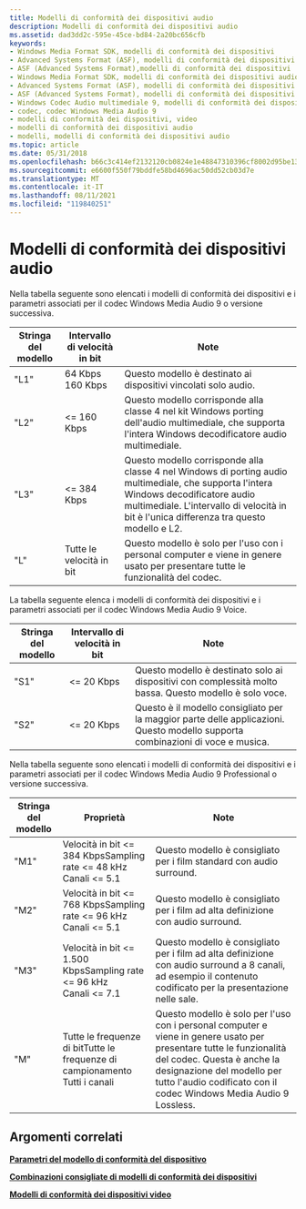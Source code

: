 ```yaml
---
title: Modelli di conformità dei dispositivi audio
description: Modelli di conformità dei dispositivi audio
ms.assetid: dad3dd2c-595e-45ce-bd84-2a20bc656cfb
keywords:
- Windows Media Format SDK, modelli di conformità dei dispositivi
- Advanced Systems Format (ASF), modelli di conformità dei dispositivi
- ASF (Advanced Systems Format),modelli di conformità dei dispositivi
- Windows Media Format SDK, modelli di conformità dei dispositivi audio
- Advanced Systems Format (ASF), modelli di conformità dei dispositivi audio
- ASF (Advanced Systems Format), modelli di conformità dei dispositivi audio
- Windows Codec Audio multimediale 9, modelli di conformità dei dispositivi audio
- codec, codec Windows Media Audio 9
- modelli di conformità dei dispositivi, video
- modelli di conformità dei dispositivi audio
- modelli, modelli di conformità dei dispositivi audio
ms.topic: article
ms.date: 05/31/2018
ms.openlocfilehash: b66c3c414ef2132120cb0824e1e48847310396cf8002d95be13d7f841a0ff6db
ms.sourcegitcommit: e6600f550f79bddfe58bd4696ac50dd52cb03d7e
ms.translationtype: MT
ms.contentlocale: it-IT
ms.lasthandoff: 08/11/2021
ms.locfileid: "119840251"
---
```

# <a name="audio-device-conformance-templates"></a>Modelli di conformità dei dispositivi audio

Nella tabella seguente sono elencati i modelli di conformità dei dispositivi e i parametri associati per il codec Windows Media Audio 9 o versione successiva.



| Stringa del modello | Intervallo di velocità in bit     | Note                                                                                                                                                                                                                                |
|-----------------|--------------------|--------------------------------------------------------------------------------------------------------------------------------------------------------------------------------------------------------------------------------------|
| "L1"            | 64 Kbps 160 Kbps | Questo modello è destinato ai dispositivi vincolati solo audio.                                                                                                                                                                        |
| "L2"            | <= 160 Kbps     | Questo modello corrisponde alla classe 4 nel kit Windows porting dell'audio multimediale, che supporta l'intera Windows decodificatore audio multimediale.                                                                                   |
| "L3"            | <= 384 Kbps     | Questo modello corrisponde alla classe 4 nel Windows di porting audio multimediale, che supporta l'intera Windows decodificatore audio multimediale. L'intervallo di velocità in bit è l'unica differenza tra questo modello e L2.<br/> |
| "L"             | Tutte le velocità in bit      | Questo modello è solo per l'uso con i personal computer e viene in genere usato per presentare tutte le funzionalità del codec.                                                                                                           |



 

La tabella seguente elenca i modelli di conformità dei dispositivi e i parametri associati per il codec Windows Media Audio 9 Voice.



| Stringa del modello | Intervallo di velocità in bit | Note                                                                                                                      |
|-----------------|----------------|----------------------------------------------------------------------------------------------------------------------------|
| "S1"            | <= 20 Kbps  | Questo modello è destinato solo ai dispositivi con complessità molto bassa. Questo modello è solo voce.<br/>                    |
| "S2"            | <= 20 Kbps  | Questo è il modello consigliato per la maggior parte delle applicazioni. Questo modello supporta combinazioni di voce e musica.<br/> |



 

Nella tabella seguente sono elencati i modelli di conformità dei dispositivi e i parametri associati per il codec Windows Media Audio 9 Professional o versione successiva.



| Stringa del modello | Proprietà                                                                                   | Note                                                                                                                                                                                                                                           |
|-----------------|----------------------------------------------------------------------------------------------|-------------------------------------------------------------------------------------------------------------------------------------------------------------------------------------------------------------------------------------------------|
| "M1"            | Velocità in bit <= 384 KbpsSampling rate <= 48 kHz<br/> Canali <= 5.1<br/>   | Questo modello è consigliato per i film standard con audio surround.                                                                                                                                                                           |
| "M2"            | Velocità in bit <= 768 KbpsSampling rate <= 96 kHz<br/> Canali <= 5.1<br/>   | Questo modello è consigliato per i film ad alta definizione con audio surround.                                                                                                                                                                    |
| "M3"            | Velocità in bit <= 1.500 KbpsSampling rate <= 96 kHz<br/> Canali <= 7.1<br/> | Questo modello è consigliato per i film ad alta definizione con audio surround a 8 canali, ad esempio il contenuto codificato per la presentazione nelle sale.                                                                                                    |
| "M"             | Tutte le frequenze di bitTutte le frequenze di campionamento<br/> Tutti i canali<br/>                           | Questo modello è solo per l'uso con i personal computer e viene in genere usato per presentare tutte le funzionalità del codec. Questa è anche la designazione del modello per tutto l'audio codificato con il codec Windows Media Audio 9 Lossless.<br/> |



 

## <a name="related-topics"></a>Argomenti correlati

<dl> <dt>

[**Parametri del modello di conformità del dispositivo**](device-conformance-template-parameters.md)
</dt> <dt>

[**Combinazioni consigliate di modelli di conformità dei dispositivi**](recommended-device-conformance-template-combinations.md)
</dt> <dt>

[**Modelli di conformità dei dispositivi video**](video-device-conformance-templates.md)
</dt> </dl>

 

 





